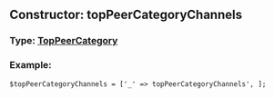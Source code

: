 ## Constructor: topPeerCategoryChannels  



### Type: [TopPeerCategory](../types/TopPeerCategory.md)

### Example:


```
$topPeerCategoryChannels = ['_' => topPeerCategoryChannels', ];
```